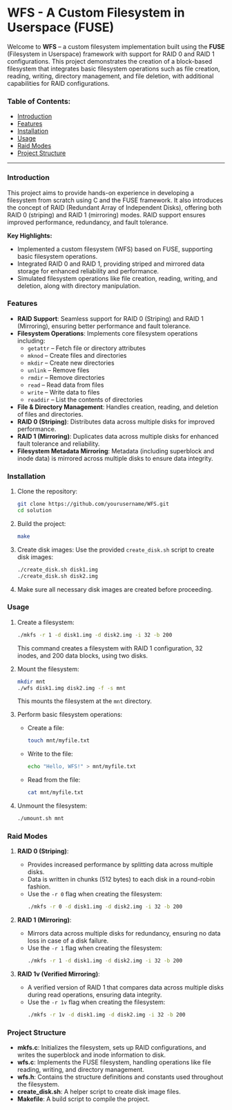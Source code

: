 # WFS - A Custom Filesystem in Userspace (FUSE)

Welcome to **WFS** – a custom filesystem implementation built using the **FUSE** (Filesystem in Userspace) framework with support for RAID 0 and RAID 1 configurations. This project demonstrates the creation of a block-based filesystem that integrates basic filesystem operations such as file creation, reading, writing, directory management, and file deletion, with additional capabilities for RAID configurations.

### Table of Contents:
- [Introduction](#introduction)
- [Features](#features)
- [Installation](#installation)
- [Usage](#usage)
- [Raid Modes](#raid-modes)
- [Project Structure](#project-structure)

---

### Introduction

This project aims to provide hands-on experience in developing a filesystem from scratch using C and the FUSE framework. It also introduces the concept of RAID (Redundant Array of Independent Disks), offering both RAID 0 (striping) and RAID 1 (mirroring) modes. RAID support ensures improved performance, redundancy, and fault tolerance.

**Key Highlights:**
- Implemented a custom filesystem (WFS) based on FUSE, supporting basic filesystem operations.
- Integrated RAID 0 and RAID 1, providing striped and mirrored data storage for enhanced reliability and performance.
- Simulated filesystem operations like file creation, reading, writing, and deletion, along with directory manipulation.

### Features

- **RAID Support**: Seamless support for RAID 0 (Striping) and RAID 1 (Mirroring), ensuring better performance and fault tolerance.
- **Filesystem Operations**: Implements core filesystem operations including:
  - `getattr` – Fetch file or directory attributes
  - `mknod` – Create files and directories
  - `mkdir` – Create new directories
  - `unlink` – Remove files
  - `rmdir` – Remove directories
  - `read` – Read data from files
  - `write` – Write data to files
  - `readdir` – List the contents of directories
- **File & Directory Management**: Handles creation, reading, and deletion of files and directories.
- **RAID 0 (Striping)**: Distributes data across multiple disks for improved performance.
- **RAID 1 (Mirroring)**: Duplicates data across multiple disks for enhanced fault tolerance and reliability.
- **Filesystem Metadata Mirroring**: Metadata (including superblock and inode data) is mirrored across multiple disks to ensure data integrity.

### Installation

1. Clone the repository:
   ```bash
   git clone https://github.com/yourusername/WFS.git
   cd solution
   ```

2. Build the project:
   ```bash
   make
   ```

3. Create disk images:
   Use the provided `create_disk.sh` script to create disk images:
   ```bash
   ./create_disk.sh disk1.img
   ./create_disk.sh disk2.img
   ```

4. Make sure all necessary disk images are created before proceeding.

### Usage

1. Create a filesystem:
   ```bash
   ./mkfs -r 1 -d disk1.img -d disk2.img -i 32 -b 200
   ```

   This command creates a filesystem with RAID 1 configuration, 32 inodes, and 200 data blocks, using two disks.

2. Mount the filesystem:
   ```bash
   mkdir mnt
   ./wfs disk1.img disk2.img -f -s mnt
   ```

   This mounts the filesystem at the `mnt` directory.

3. Perform basic filesystem operations:
   - Create a file:
     ```bash
     touch mnt/myfile.txt
     ```
   - Write to the file:
     ```bash
     echo "Hello, WFS!" > mnt/myfile.txt
     ```
   - Read from the file:
     ```bash
     cat mnt/myfile.txt
     ```

4. Unmount the filesystem:
   ```bash
   ./umount.sh mnt
   ```

### Raid Modes

1. **RAID 0 (Striping)**:
   - Provides increased performance by splitting data across multiple disks.
   - Data is written in chunks (512 bytes) to each disk in a round-robin fashion.
   - Use the `-r 0` flag when creating the filesystem:
     ```bash
     ./mkfs -r 0 -d disk1.img -d disk2.img -i 32 -b 200
     ```

2. **RAID 1 (Mirroring)**:
   - Mirrors data across multiple disks for redundancy, ensuring no data loss in case of a disk failure.
   - Use the `-r 1` flag when creating the filesystem:
     ```bash
     ./mkfs -r 1 -d disk1.img -d disk2.img -i 32 -b 200
     ```

3. **RAID 1v (Verified Mirroring)**:
   - A verified version of RAID 1 that compares data across multiple disks during read operations, ensuring data integrity.
   - Use the `-r 1v` flag when creating the filesystem:
     ```bash
     ./mkfs -r 1v -d disk1.img -d disk2.img -i 32 -b 200
     ```

### Project Structure

- **mkfs.c**: Initializes the filesystem, sets up RAID configurations, and writes the superblock and inode information to disk.
- **wfs.c**: Implements the FUSE filesystem, handling operations like file reading, writing, and directory management.
- **wfs.h**: Contains the structure definitions and constants used throughout the filesystem.
- **create_disk.sh**: A helper script to create disk image files.
- **Makefile**: A build script to compile the project.
